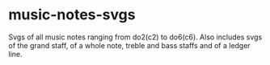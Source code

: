 # music-notes-svgs
Svgs of all music notes ranging from do2(c2) to do6(c6). Also includes svgs of the grand staff, of a whole note, treble and bass staffs and of a ledger line.
